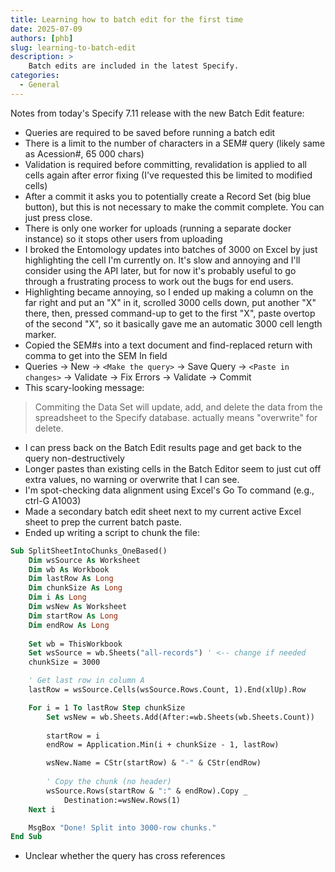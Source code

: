 ```yaml
---
title: Learning how to batch edit for the first time
date: 2025-07-09
authors: [phb]
slug: learning-to-batch-edit
description: >
    Batch edits are included in the latest Specify.
categories:
  - General
---
```


Notes from today's Specify 7.11 release with the new Batch Edit feature:

- Queries are required to be saved before running a batch edit
- There is a limit to the number of characters in a SEM# query (likely same as Acession#, 65 000 chars)
- Validation is required before committing, revalidation is applied to all cells again after error fixing (I've requested this be limited to modified cells)
- After a commit it asks you to potentially create a Record Set (big blue button), but this is not necessary to make the commit complete. You can just press close.
- There is only one worker for uploads (running a separate docker instance) so it stops other users from uploading
- I broked the Entomology updates into batches of 3000 on Excel by just highlighting the cell I'm currently on. It's slow and annoying and I'll consider using the API later, but for now it's probably useful to go through a frustrating process to work out the bugs for end users.
- Highlighting became annoying, so I ended up making a column on the far right and put an "X" in it, scrolled 3000 cells down, put another "X" there, then, pressed command-up to get to the first "X", paste overtop of the second "X", so it basically gave me an automatic 3000 cell length marker.
- Copied the SEM#s into a text document and find-replaced return with comma to get into the SEM In field
- Queries -> New -> `<Make the query>` -> Save Query -> `<Paste in changes>` -> Validate -> Fix Errors -> Validate -> Commit
- This scary-looking message:
> Commiting the Data Set will update, add, and delete the data from the spreadsheet to the Specify database.
actually means "overwrite" for delete.
- I can press back on the Batch Edit results page and get back to the query non-destructively
- Longer pastes than existing cells in the Batch Editor seem to just cut off extra values, no warning or overwrite that I can see.
- I'm spot-checking data alignment using Excel's Go To command (e.g., ctrl-G A1003)
- Made a secondary batch edit sheet next to my current active Excel sheet to prep the current batch paste.
- Ended up writing a script to chunk the file:
```vb
Sub SplitSheetIntoChunks_OneBased()
    Dim wsSource As Worksheet
    Dim wb As Workbook
    Dim lastRow As Long
    Dim chunkSize As Long
    Dim i As Long
    Dim wsNew As Worksheet
    Dim startRow As Long
    Dim endRow As Long
    
    Set wb = ThisWorkbook
    Set wsSource = wb.Sheets("all-records") ' <-- change if needed
    chunkSize = 3000

    ' Get last row in column A
    lastRow = wsSource.Cells(wsSource.Rows.Count, 1).End(xlUp).Row

    For i = 1 To lastRow Step chunkSize
        Set wsNew = wb.Sheets.Add(After:=wb.Sheets(wb.Sheets.Count))
        
        startRow = i
        endRow = Application.Min(i + chunkSize - 1, lastRow)

        wsNew.Name = CStr(startRow) & "-" & CStr(endRow)
        
        ' Copy the chunk (no header)
        wsSource.Rows(startRow & ":" & endRow).Copy _
            Destination:=wsNew.Rows(1)
    Next i

    MsgBox "Done! Split into 3000-row chunks."
End Sub
```
- Unclear whether the query has cross references